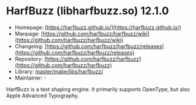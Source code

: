 # HarfBuzz (libharfbuzz.so) 12.1.0
  - Homepage: [https://harfbuzz.github.io/](https://harfbuzz.github.io/)
  - Manpage: [https://github.com/harfbuzz/harfbuzz/wiki](https://github.com/harfbuzz/harfbuzz/wiki)
  - Changelog: [https://github.com/harfbuzz/harfbuzz/releases](https://github.com/harfbuzz/harfbuzz/releases)
  - Repository: [https://github.com/harfbuzz/harfbuzz](https://github.com/harfbuzz/harfbuzz)
  - Library: [master/make/libs/harfbuzz/](https://github.com/Freetz-NG/freetz-ng/tree/master/make/libs/harfbuzz/)
  - Maintainer: -

HarfBuzz is a text shaping engine. It primarily supports OpenType, but also Apple Advanced Typography.
